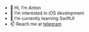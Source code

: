 - 👋 Hi, I’m Anton
- 👀 I’m interested in iOS development
- 🌱 I’m currently learning SwiftUI
- 📫 Reach me at [telegram](https://t.me/apriakhin)

<!--- - 💞️ I’m looking to collaborate on ... --->
<!---
apriakhin/apriakhin is a ✨ special ✨ repository because its `README.md` (this file) appears on your GitHub profile.
You can click the Preview link to take a look at your changes.
--->
